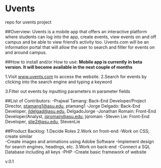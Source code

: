 # Uvents
repo for uvents project

##Overview: 
Uvents is a mobile app that offers an interactive platform where students can log into the app, create events, 
view events on and off campus and be able to view friend’s activity too. Uvents.com will be an information portal that 
will allow the user to search and filter for events on and around campus.

##How to install and/or How to use:
**Mobile app is currently in beta version. It will become available in the next couple of months**

1.Visit www.uvents.com to access the website. 
2.Search for events by clicking into the search engine and typing a keyword

3.Filter out events by inputting parameters in parameter fields

##List of Contributors: 
-Prajwal Tamang: Back-End Developer/Project Director, ptamang1@asu.edu, ptamang1
-Jorge Delgado: Back-End Developer, jldelgad@asu.edu, DelgadoJorge 
-Jonathan Romain: Front-End Developer/Analyst, jqromain@asu.edu, jqromain
-Steven Lie: Front-End Developer, slie2@asu.edu, StevenLie

##Product Backlog:
1.Decide Roles
2.Work on front-end
-Work on CSS; create similar  
-Create images and animations using Adobe Software
-Implement design for search engines, headings,  etc.
3.Work on back-end
-Connect  a SQL Database including all keys
-PHP
-Create basic framework of website

v.0.1
 
